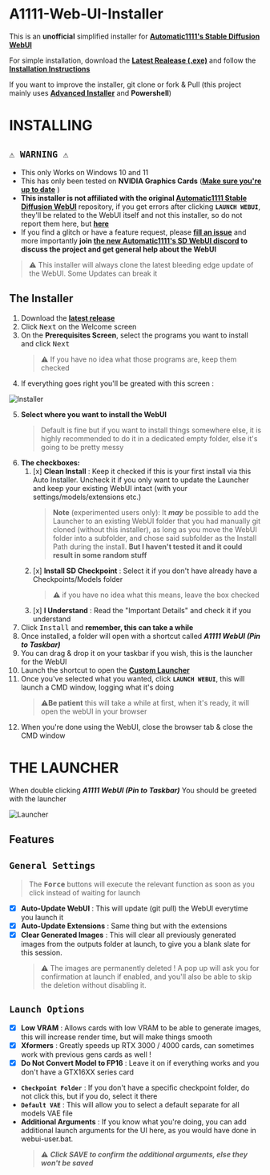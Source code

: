 A1111-Web-UI-Installer
========================

This is an **unofficial** simplified installer for **[Automatic1111's Stable Diffusion WebUI](https://github.com/AUTOMATIC1111/stable-diffusion-webui)**

For simple installation, download the [**Latest Realease (.exe)**](https://github.com/EmpireMediaScience/A1111-Web-UI-Installer/releases) and follow the [**Installation Instructions**](#installing)

If you want to improve the installer, git clone or fork & Pull (this project mainly uses [**Advanced Installer**](https://www.advancedinstaller.com/) and **Powershell**)

# INSTALLING

## **`⚠️ WARNING ⚠️`**

- This only Works on Windows 10 and 11
- This has only been tested on **NVIDIA Graphics Cards** ([**Make sure you're up to date**](https://www.nvidia.com/download/index.aspx)
)
- **This installer is not affiliated with the original [Automatic1111 Stable Diffusion WebUI](https://github.com/AUTOMATIC1111/stable-diffusion-webui)** repository, if you get errors after clicking **`LAUNCH WEBUI`**, they'll be related to the WebUI itself and not this installer, so do not report them here, but [**here**](https://github.com/AUTOMATIC1111/stable-diffusion-webui/issues/new/choose)
- If you find a glitch or have a feature request, please [**fill an issue**](https://github.com/EmpireMediaScience/A1111-Web-UI-Installer/issues) and more importantly **join [the new Automatic1111's SD WebUI discord](https://discord.gg/5KRHgNpz) to discuss the project and get general help about the WebUI**
 > ⚠️ This installer will always clone the latest bleeding edge update of the WebUI. Some Updates can break it

## **The Installer**
1. Download the [**latest release**](https://github.com/EmpireMediaScience/A1111-Web-UI-Installer/releases)
2. Click <kbd>Next</kbd> on the Welcome screen
3. On the **Prerequisites Screen**, select the programs you want to install and click <kbd>Next</kbd> 
   >⚠️ If you have no idea what those programs are, keep them checked
4. If everything goes right you'll be greated with this screen :

 ![Installer](./Media/Installer.png)

5. **Select where you want to install the WebUI**
   >Default is fine but if you want to install things somewhere else, it is highly recommended to do it in a dedicated empty folder, else it's going to be pretty messy
7. **The checkboxes:**
   1.  [x] **Clean Install** : Keep it checked if this is your first install via this Auto Installer. Uncheck it if you only want to update the Launcher and keep your existing WebUI intact (with your settings/models/extensions etc.)
         >**Note** (experimented users only): It ***may*** be possible to add the Launcher to an existing WebUI folder that you had manually git cloned (without this installer), as long as you move the WebUI folder into a subfolder, and chose said subfolder as the Install Path during the install. **But I haven't tested it and it could result in some random stuff**
   1.  [x] **Install SD Checkpoint** : Select it if you don't have already have a Checkpoints/Models folder
         >⚠️ if you have no idea what this means, leave the box checked
   2.   [x] **I Understand** : Read the "Important Details" and check it if you understand
8. Click <kbd>Install</kbd> and **remember, this can take a while**
9.  Once installed, a folder will open with a shortcut called ***A1111 WebUI (Pin to Taskbar)***
10. You can drag & drop it on your taskbar if you wish, this is the launcher for the WebUI
11. Launch the shortcut to open the **[Custom Launcher](#the-launcher)**
12. Once you've selected what you wanted, click **`LAUNCH WEBUI`**, this will launch a CMD window, logging what it's doing 
      >⚠️**Be patient** this will take a while at first, when it's ready, it will open the webUI in your browser
13. When you're done using the WebUI, close the browser tab & close the CMD window
    

# THE LAUNCHER

When double clicking ***A1111 WebUI (Pin to Taskbar)*** You should be greeted with the launcher

![Launcher](./Media/Launcher.png)

## Features

## **`General Settings`**
 > The **<kbd>Force</kbd>** buttons will execute the relevant function as soon as you click instead of waiting for launch
- [x] **Auto-Update WebUI** : This will update (git pull) the WebUI everytime you launch it
- [x] **Auto-Update Extensions** : Same thing but with the extensions
- [x] **Clear Generated Images** : This will clear all previously generated images from the outputs folder at launch, to give you a blank slate for this session. 
   > ⚠️ The images are permanently deleted ! A pop up will ask you for confirmation at launch if enabled, and you'll also be able to skip the deletion without disabling it.
## **`Launch Options`**
- [x] **Low VRAM** : Allows cards with low VRAM to be able to generate images, this will increase render time, but will make things smooth
- [x] **Xformers** : Greatly speeds up RTX 3000 / 4000 cards, can sometimes work with previous gens cards as well !
- [x] **Do Not Convert Model to FP16** : Leave it on if everything works and you don't have a GTX16XX series card
- **`Checkpoint Folder`** : If you don't have a specific checkpoint folder, do not click this, but if you do, select it there
- **`Default VAE`** : This will allow you to select a default separate for all models VAE file
- **Additional Arguments** : If you know what you're doing, you can add additional launch arguments for the UI here, as you would have done in webui-user.bat. 
  >⚠️ ***Click SAVE to confirm the additional arguments, else they won't be saved***
